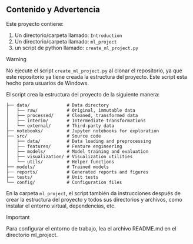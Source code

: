 ## Contenido y Advertencia

Este proyecto contiene:

1. Un directorio/carpeta llamado:
 ```Introduction```
1. Un directorio/carpeta llamado: 
```ml_project```
1. un script de python llamado:
```create_ml_project.py```

>[!WARNING]
> No ejecute el script ```create_ml_project.py``` al clonar el repositorio, ya que este repositorio ya tiene creada la estructura del proyecto. Este script esta hecho para usuarios de Windows.

El script crea la estructura del proyecto de la siguiente manera:

```
├── data/              # Data directory
│   ├── raw/           # Original, immutable data
│   ├── processed/     # Cleaned, transformed data
│   ├── interim/       # Intermediate transformations
│   └── external/      # Third-party data
├── notebooks/         # Jupyter notebooks for exploration
├── src/               # Source code
│   ├── data/          # Data loading and preprocessing
│   ├── features/      # Feature engineering
│   ├── models/        # Model training and evaluation
│   ├── visualization/ # Visualization utilities
│   └── utils/         # Helper functions
├── models/            # Trained models
├── reports/           # Generated reports and figures
├── tests/             # Unit tests
└── config/            # Configuration files
```
En la carpeta ```ml_project```, el script también da instrucciones después de crear la estructura del proyecto y todos sus directorios y archivos, como instalar el entorno virtual, dependencias, etc.

>[!IMPORTANT]
> Para configurar el entorno de trabajo, lea el archivo README.md en el directorio ml_project.
